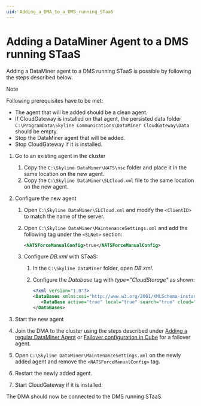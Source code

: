 ```yaml
---
uid: Adding_a_DMA_to_a_DMS_running_STaaS
---
```


# Adding a DataMiner Agent to a DMS running STaaS

Adding a DataMiner agent to a DMS running STaaS is possible by following the steps described below.

> [!NOTE]
> Following prerequisites have to be met:
>
> - The agent that will be added should be a clean agent.
> - If CloudGateway is installed on that agent, the persisted data folder `C:\ProgramData\Skyline Communications\DataMiner CloudGateway\Data` should be empty.
> - Stop the DataMiner agent that will be added.
> - Stop CloudGateway if it is installed.

1. Go to an existing agent in the cluster
    1. Copy the `C:\Skyline DataMiner\NATS\nsc` folder and place it in the same location on the new agent.
    1. Copy the `C:\Skyline DataMiner\SLCloud.xml` file to the same location on the new agent.
1. Configure the new agent
    1. Open `C:\Skyline DataMiner\SLCloud.xml` and modify the `<ClientID>` to match the name of the server.
    1. Open `C:\Skyline DataMiner\MaintenanceSettings.xml` and add the following tag under the `<SLNet>` section:

       ```xml
       <NATSForceManualConfig>true</NATSForceManualConfig>
       ```

    1. Configure *DB.xml* with STaaS:
       1. In the `C:\Skyline DataMiner` folder, open *DB.xml*.
       1. Configure the *Database* tag with *type="CloudStorage"* as shown:

          ```xml
          <?xml version="1.0"?>
          <DataBases xmlns:xsi="http://www.w3.org/2001/XMLSchema-instance" xmlns:xsd="http://www.w3.org/2001/XMLSchema" xmlns="http://www.skyline.be/config/db">
             <DataBase active="true" local="true" search="true" cloud="true" type="CloudStorage"/>
          </DataBases>
          ```

1. Start the new agent
1. Join the DMA to the cluster using the steps described under [Adding a regular DataMiner Agent](xref:Adding_a_regular_DataMiner_Agent) or [Failover configuration in Cube](xref:Failover_configuration_in_Cube) for a failover agent.
1. Open `C:\Skyline DataMiner\MaintenanceSettings.xml` on the newly added agent and remove the `<NATSForceManualConfig>` tag.
1. Restart the newly added agent.
1. Start CloudGateway if it is installed.

The DMA should now be connected to the DMS running STaaS.
